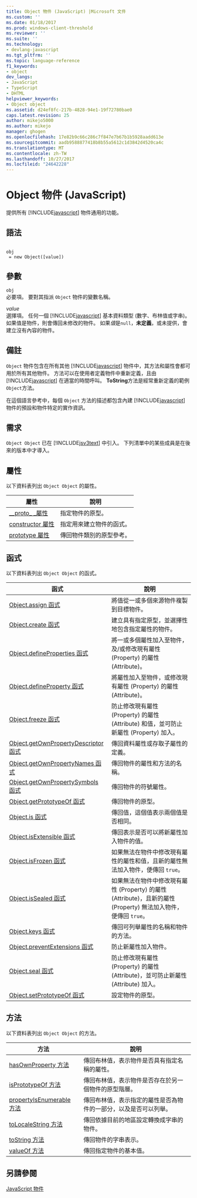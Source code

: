 ```yaml
---
title: Object 物件 (JavaScript) |Microsoft 文件
ms.custom: ''
ms.date: 01/18/2017
ms.prod: windows-client-threshold
ms.reviewer: ''
ms.suite: ''
ms.technology:
- devlang-javascript
ms.tgt_pltfrm: ''
ms.topic: language-reference
f1_keywords:
- object
dev_langs:
- JavaScript
- TypeScript
- DHTML
helpviewer_keywords:
- Object object
ms.assetid: d24ef8fc-217b-4828-94e1-19f72780bae0
caps.latest.revision: 25
author: mikejo5000
ms.author: mikejo
manager: ghogen
ms.openlocfilehash: 17e82b9c66c286c7f847e7b67b1b5928aadd613e
ms.sourcegitcommit: aadb9588877418b8b55a5612c1d3842d4520ca4c
ms.translationtype: MT
ms.contentlocale: zh-TW
ms.lasthandoff: 10/27/2017
ms.locfileid: "24642228"
---
```

# <a name="object-object-javascript"></a>Object 物件 (JavaScript)
提供所有 [!INCLUDE[javascript](../../javascript/includes/javascript-md.md)] 物件通用的功能。  
  
## <a name="syntax"></a>語法  
  
```  
  
obj  
 = new Object([value])   
```  
  
## <a name="parameters"></a>參數  
 `obj`  
 必要項。 要對其指派 `Object` 物件的變數名稱。  
  
 *value*  
 選擇項。 任何一個 [!INCLUDE[javascript](../../javascript/includes/javascript-md.md)] 基本資料類型 (數字、布林值或字串)。 如果值是物件，則會傳回未修改的物件。 如果*值*是`null`，**未定義**，或未提供，會建立沒有內容的物件。  
  
## <a name="remarks"></a>備註  
 `Object` 物件包含在所有其他 [!INCLUDE[javascript](../../javascript/includes/javascript-md.md)] 物件中，其方法和屬性會都可用於所有其他物件。 方法可以在使用者定義物件中重新定義，且由 [!INCLUDE[javascript](../../javascript/includes/javascript-md.md)] 在適當的時間呼叫。 **ToString**方法是經常重新定義的範例`Object`方法。  
  
 在這個語言參考中，每個 `Object` 方法的描述都包含內建 [!INCLUDE[javascript](../../javascript/includes/javascript-md.md)] 物件的預設和物件特定的實作資訊。  
  
## <a name="requirements"></a>需求  
 `Object Object` 已在 [!INCLUDE[jsv3text](../../javascript/reference/includes/jsv3text-md.md)] 中引入。 下列清單中的某些成員是在後來的版本中才導入。  
  
## <a name="properties"></a>屬性  
 以下資料表列出 `Object Object` 的屬性。  
  
|屬性|說明|  
|--------------|-----------------|  
|[__proto\_ \_屬性](../../javascript/reference/proto-property-object-javascript.md)|指定物件的原型。|  
|[constructor 屬性](../../javascript/reference/constructor-property-object-javascript.md)|指定用來建立物件的函式。|  
|[prototype 屬性](../../javascript/reference/prototype-property-object-javascript.md)|傳回物件類別的原型參考。|  
  
## <a name="functions"></a>函式  
 以下資料表列出 `Object Object` 的函式。  
  
|函式|說明|  
|--------------|-----------------|  
|[Object.assign 函式](../../javascript/reference/object-assign-function-object-javascript.md)|將值從一或多個來源物件複製到目標物件。|  
|[Object.create 函式](../../javascript/reference/object-create-function-javascript.md)|建立具有指定原型，並選擇性地包含指定屬性的物件。|  
|[Object.defineProperties 函式](../../javascript/reference/object-defineproperties-function-javascript.md)|將一或多個屬性加入至物件，及/或修改現有屬性 (Property) 的屬性 (Attribute)。|  
|[Object.defineProperty 函式](../../javascript/reference/object-defineproperty-function-javascript.md)|將屬性加入至物件，或修改現有屬性 (Property) 的屬性 (Attribute)。|  
|[Object.freeze 函式](../../javascript/reference/object-freeze-function-javascript.md)|防止修改現有屬性 (Property) 的屬性 (Attribute) 和值，並可防止新屬性 (Property) 加入。|  
|[Object.getOwnPropertyDescriptor 函式](../../javascript/reference/object-getownpropertydescriptor-function-javascript.md)|傳回資料屬性或存取子屬性的定義。|  
|[Object.getOwnPropertyNames 函式](../../javascript/reference/object-getownpropertynames-function-javascript.md)|傳回物件的屬性和方法的名稱。|  
|[Object.getOwnPropertySymbols 函式](../../javascript/reference/object-getownpropertysymbols-function-javascript.md)|傳回物件的符號屬性。|  
|[Object.getPrototypeOf 函式](../../javascript/reference/object-getprototypeof-function-javascript.md)|傳回物件的原型。|  
|[Object.is 函式](../../javascript/reference/object-is-function-javascript.md)|傳回值，這個值表示兩個值是否相同。|  
|[Object.isExtensible 函式](../../javascript/reference/object-isextensible-function-javascript.md)|傳回表示是否可以將新屬性加入物件的值。|  
|[Object.isFrozen 函式](../../javascript/reference/object-isfrozen-function-javascript.md)|如果無法在物件中修改現有屬性的屬性和值，且新的屬性無法加入物件，便傳回 `true`。|  
|[Object.isSealed 函式](../../javascript/reference/object-issealed-function-javascript.md)|如果無法在物件中修改現有屬性 (Property) 的屬性 (Attribute)，且新的屬性 (Property) 無法加入物件，便傳回 `true`。|  
|[Object.keys 函式](../../javascript/reference/object-keys-function-javascript.md)|傳回可列舉屬性的名稱和物件的方法。|  
|[Object.preventExtensions 函式](../../javascript/reference/object-preventextensions-function-javascript.md)|防止新屬性加入物件。|  
|[Object.seal 函式](../../javascript/reference/object-seal-function-javascript.md)|防止修改現有屬性 (Property) 的屬性 (Attribute)，並可防止新屬性  (Attribute) 加入。|  
|[Object.setPrototypeOf 函式](../../javascript/reference/object-setprototypeof-function-javascript.md)|設定物件的原型。|  
  
## <a name="methods"></a>方法  
 以下資料表列出 `Object Object` 的方法。  
  
|方法|說明|  
|------------|-----------------|  
|[hasOwnProperty 方法](../../javascript/reference/hasownproperty-method-object-javascript.md)|傳回布林值，表示物件是否具有指定名稱的屬性。|  
|[isPrototypeOf 方法](../../javascript/reference/isprototypeof-method-object-javascript.md)|傳回布林值，表示物件是否存在於另一個物件的原型階層。|  
|[propertyIsEnumerable 方法](../../javascript/reference/propertyisenumerable-method-object-javascript.md)|傳回布林值，表示指定的屬性是否為物件的一部分，以及是否可以列舉。|  
|[toLocaleString 方法](../../javascript/reference/tolocalestring-method-object-javascript.md)|傳回依據目前的地區設定轉換成字串的物件。|  
|[toString 方法](../../javascript/reference/tostring-method-object-javascript.md)|傳回物件的字串表示。|  
|[valueOf 方法](../../javascript/reference/valueof-method-object-javascript.md)|傳回指定物件的基本值。|  
  
## <a name="see-also"></a>另請參閱  
 [JavaScript 物件](../../javascript/reference/javascript-objects.md)
